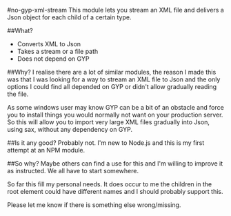#no-gyp-xml-stream
This module lets you stream an XML file and delivers a Json object for each child of a certain type.

##What?
* Converts XML to Json
* Takes a stream or a file path
* Does not depend on GYP

##Why?
I realise there are a lot of similar modules, the reason I made this was that I was looking for a way to stream an XML file to Json and the only options I could find all depended on GYP or didn't allow gradually reading the file.

As some windows user may know GYP can be a bit of an obstacle and force you to install things you would normally not want on your production server. So this will allow you to import very large XML files gradually into Json, using sax, without any dependency on GYP.

##Is it any good?
Probably not. I'm new to Node.js and this is my first attempt at an NPM module.

##So why?
Maybe others can find a use for this and I'm willing to improve it as instructed. We all have to start somewhere.

So far this fill my personal needs. It does occur to me the children in the root element could have different names and I should probably support this.

Please let me know if there is something else wrong/missing.